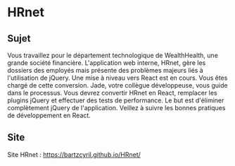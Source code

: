 # HRnet

## Sujet

Vous travaillez pour le département technologique de WealthHealth, une grande société financière. 
L'application web interne, HRnet, gère les dossiers des employés mais présente des problèmes majeurs liés à l'utilisation de jQuery. 
Une mise à niveau vers React est en cours. 
Vous êtes chargé de cette conversion. 
Jade, votre collègue développeuse, vous guide dans le processus.
Vous devrez convertir HRnet en React, remplacer les plugins jQuery et effectuer des tests de performance. 
Le but est d'éliminer complètement jQuery de l'application. 
Veillez à suivre les bonnes pratiques de développement en React.

## Site

Site HRnet : https://bartzcyril.github.io/HRnet/


